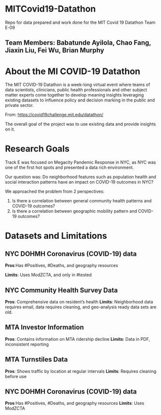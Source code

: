# MITCovid19-Datathon
Repo for data prepared and work done for the MIT Covid 19 Datathon Team E-09
## Team Members: Babatunde Ayilola, Chao Fang, Jiaxin Liu, Fei Wu, Brian Murphy
# About the MI COVID-19 Datathon

  The MIT COVID-19 Datathon is a week-long virtual event where teams of data scientists, clinicians, public health professionals and other subject matter experts come together to develop meaning insights leveraging existing datasets to influence policy and decision marking in the public and private sector. 
  
   From: https://covid19challenge.mit.edu/datathon/

   The overall goal of the project was to use existing data and provide insights on it. 
# Research Goals

   Track E was focused on Megacity Pandemic Response in NYC, as NYC was one of the first hot spots and presented a data rich environment.

   Our question was: Do neighborhood features such as population health and social interaction patterns have an impact on COVID-19 outcomes in NYC?
   
   We approached the problem from 2 perspectives:
   
   1. Is there a correlation between general community health patterns and COVID-19 outcomes?
   2. Is there a correlation between geographic mobility pattern and COVID-19 outcomes?
   
# Datasets and Limitations

## NYC DOHMH Coronavirus (COVID-19) data
**Pros**:Has #Positives, #Deaths, and geography resources

**Limits**: Uses ModZCTA, and only in #tested

## NYC Community Health Survey Data
**Pros**: Comprehensive data on resident’s health
**Limits**: Neighborhood data requires email, data requires cleaning, and geo-analysis ready data sets are old.

## MTA Investor Information
**Pros**: Contains information on MTA ridership decline
**Limits**: Data in PDF, inconsistent reporting

## MTA Turnstiles Data
**Pros**: Shows traffic by location at regular intervals
**Limits**: Requires cleaning before use

## NYC DOHMH Coronavirus (COVID-19) data
**Pros**:Has #Positives, #Deaths, and geography resources
**Limits**: Uses ModZCTA
